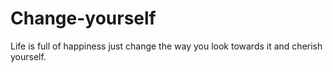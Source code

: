 # Change-yourself
Life is full of happiness just change the way you look towards it and cherish yourself.

